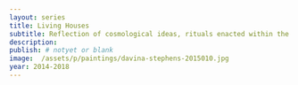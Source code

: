 ```yaml
---
layout: series
title: Living Houses
subtitle: Reflection of cosmological ideas, rituals enacted within the houses, vehicles of history and memory.
description:
publish: # notyet or blank
image:  /assets/p/paintings/davina-stephens-2015010.jpg
year: 2014-2018
---
```

